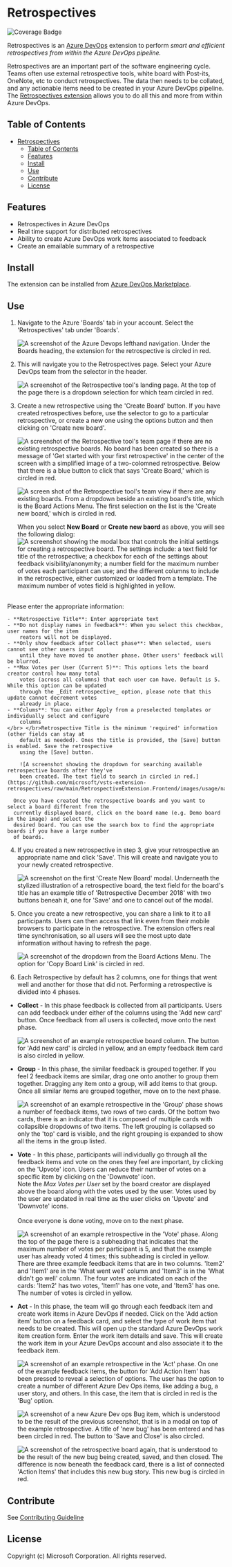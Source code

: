 # Retrospectives

![Coverage Badge](https://img.shields.io/endpoint?url=https://gist.githubusercontent.com/mhassaninmsft/b414faf6b91eaaa6ec7d82882be36935/raw/retrotool__heads_dev.json)

Retrospectives is an [Azure DevOps](https://dev.azure.com) extension to perform _smart and efficient retrospectives from within the Azure DevOps pipeline._

Retrospectives are an important part of the software engineering cycle. Teams often use external
retrospective tools, white board with Post-its, OneNote, etc to conduct retrospectives. The data
then needs to be collated, and any actionable items need to be created in your Azure DevOps pipeline.
The [Retrospectives extension](https://marketplace.visualstudio.com/items?itemName=ms-devlabs.team-retrospectives)
allows you to do all this and more from within Azure DevOps.

## Table of Contents

- [Retrospectives](#retrospectives)
  - [Table of Contents](#table-of-contents)
  - [Features](#features)
  - [Install](#install)
  - [Use](#use)
  - [Contribute](#contribute)
  - [License](#license)

## Features

- Retrospectives in Azure DevOps
- Real time support for distributed retrospectives
- Ability to create Azure DevOps work items associated to feedback
- Create an emailable summary of a retrospective

## Install

The extension can be installed from [Azure DevOps Marketplace](https://marketplace.visualstudio.com/items?itemName=ms-devlabs.team-retrospectives).

## Use

1. Navigate to the Azure 'Boards' tab in your account. Select the 'Retrospectives' tab under 'Boards'.

    ![A screenshot of the Azure Devops lefthand navigation. Under the Boards heading, the extension for
    the retrospective is circled in red.](https://github.com/microsoft/vsts-extension-retrospectives/raw/main/RetrospectiveExtension.Frontend/images/usage/boardandretrospectivestab.png)

2. This will navigate you to the Retrospectives page. Select your Azure DevOps team from the selector
in the header.

    ![A screenshot of the Retrospective tool's landing page. At the top of the page there is a dropdown
    selection for which team circled in red.](https://github.com/microsoft/vsts-extension-retrospectives/raw/main/RetrospectiveExtension.Frontend/images/usage/teamselection.png)

3. Create a new retrospective using the 'Create Board' button. If you have created retrospectives
before, use the selector to go to a particular retrospective, or create a new one using the options
button and then clicking on 'Create new board'.

    ![A screenshot of the Retrospective tool's team page if there are no existing retrospective boards.
    No board has been created so there is a message of 'Get started with your first retrospective' in
    the center of the screen with a simplified image of a two-colomned retrospective. Below that there
    is a blue button to click that says 'Create Board,' which is circled in red.](https://github.com/microsoft/vsts-extension-retrospectives/raw/main/RetrospectiveExtension.Frontend/images/usage/createretrospective.png)

    ![A screen shot of the Retrospective tool's team view if there are any existing boards. From a
    dropdown beside an existing board's title, which is the Board Actions Menu. The first selection on
    the list is the 'Create new board,' which is circled in red.](https://github.com/microsoft/vsts-extension-retrospectives/raw/main/RetrospectiveExtension.Frontend/images/usage/createretrospective2.png)

    When you select **New Board** or **Create new baord** as above, you will see the following dialog:
    ![A screenshot showing the modal box that controls the initial settings for creating a retrospective
    board. The settings include: a text field for title of the retrospective; a checkbox for each of
    the settings about feedback visibility/anonymity; a number field for the maximum number of votes
    each participant can use; and the different columns to include in the retrospective, either
    customized or loaded from a template. The maximum  number of votes field is highlighted in yellow.](https://github.com/microsoft/vsts-extension-retrospectives/raw/main/RetrospectiveExtension.Frontend/images/usage/createretrospectivewithmaxvotes.png)
  </br>
    Please enter the appropriate information:

    - **Retrospective Title**: Enter appropriate text
    - **Do not display names in feedback**: When you select this checkbox, user names for the item
        reators will not be displayed.
    - **Only show feedback after Collect phase**: When selected, users cannot see other users input
        until they have moved to another phase. Other users' feedback will be blurred.
    - **Max Votes per User (Current 5)**: This options lets the board creator control how many total
        votes (across all columns) that each user can have. Default is 5. While this option can be updated
        through the _Edit retrospective_ option, please note that this update cannot decrement votes
        already in place.
    - **Colums**: You can either Apply from a preselected templates or individually select and configure
        columns
    </br> </br>Retrospective Title is the minimum 'required' information (other fields can stay at
        default as needed). Ones the title is provided, the [Save] button is enabled. Save the retrospective
        using the [Save] button.

        ![A screenshot showing the dropdown for searching available retrospective boards after they've
        been created. The text field to search in circled in red.](https://github.com/microsoft/vsts-extension-retrospectives/raw/main/RetrospectiveExtension.Frontend/images/usage/navigatetoretrospective.png)

      Once you have created the retrospective boards and you want to select a board different from the
      currently displayed board, click on the board name (e.g. Demo board in the image) and select the
      desired board. You can use the search box to find the appropriate boards if you have a large number
      of boards.

4. If you created a new retrospective in step 3, give your retrospective an appropriate name and
  click 'Save'. This will create and navigate you to your newly created retrospective.

      ![A screenshot on the first 'Create New Board' modal. Underneath the stylized illustration of
      a retrospective board, the text field for the board's title has an example title of 'Retrospective
      December 2018' with two buttons beneah it, one for 'Save' and one to cancel out of the modal.](https://github.com/microsoft/vsts-extension-retrospectives/raw/main/RetrospectiveExtension.Frontend/images/usage/createretrospectiveform.png)

5. Once you create a new retrospective, you can share a link to it to all participants. Users can
  then access that link even from their mobile browsers to participate in the retrospective. The
  extension offers real time synchronisation, so all users will see the most upto date information
  without having to refresh the page.

      ![A screenshot of the dropdown from the Board Actions Menu. The option for 'Copy Board Link' is
      circled in red.](https://github.com/microsoft/vsts-extension-retrospectives/raw/main/RetrospectiveExtension.Frontend/images/usage/boardlink.png)

6. Each Retrospective by default has 2 columns, one for things that went well and another for those
  that did not. Performing a retrospective is divided into 4 phases.

- **Collect** - In this phase feedback is collected from all participants. Users can add feedback
    under either of the columns using the 'Add new card' button. Once feedback from all users is
    collected, move onto the next phase.

    ![A screenshot of an example retrospective board column. The button for 'Add new card' is circled
    in yellow, and an empty feedback item card is also circled in yellow.](https://github.com/microsoft/vsts-extension-retrospectives/raw/main/RetrospectiveExtension.Frontend/images/usage/createfeedback.png)

- **Group** - In this phase, the similar feedback is grouped together. If you feel 2 feedback items
    are similar, drag one onto another to group them together. Dragging any item onto a group, will add
    items to that group. Once all similar items are grouped together, move on to the next phase.

    ![A screenshot of an example retrospective in the 'Group' phase shows a number of feedback items,
    two rows of two cards. Of the bottom two cards, there is an indicator that it is composed of
    multiple cards with collapsible dropdowns of two items. The left grouping is collapsed so only
    the 'top' card is visible, and the right grouping is expanded to show all the items in the group
    listed.](https://github.com/microsoft/vsts-extension-retrospectives/raw/main/RetrospectiveExtension.Frontend/images/usage/groupfeedback.png)

- **Vote** - In this phase, participants will individually go through all the feedback items and vote
    on the ones they feel are important, by clicking on the 'Upvote' icon. Users can reduce their number
    of votes on a specific item by clicking on the 'Downvote' icon. </br> Note the _Max Votes per User_
    set by the board creator are displayed above the board along with the votes used by the user. Votes
    used by the user are updated in real time as the user clicks on 'Upvote' and 'Downvote' icons.
    </br></br> Once everyone is done voting, move on to the next phase.

    ![A screenshot of an example retrospective in the 'Vote' phase. Along the top of the page there
    is a subheading that indicates that the maximum number of votes per participant is 5, and that
    the example user has already voted 4 times; this subheading is circled in yellow. There are three
    example feedback items that are in two columns. 'Item2' and 'Item1' are in the 'What went well'
    column and 'Item3' is in the 'What didn't go well' column. The four votes are indicated on each
    of the cards: 'Item2' has two votes, 'Item1' has one vote, and 'Item3' has one. The number of
    votes is circled in yellow.](https://github.com/microsoft/vsts-extension-retrospectives/raw/main/RetrospectiveExtension.Frontend/images/usage/maxvotes.png)

- **Act** - In this phase, the team will go through each feedback item and create work items in Azure
    DevOps if needed. Click on the 'Add action item' button on a feedback card, and select the type of
    work item that needs to be created. This will open up the standard Azure DevOps work item creation
    form. Enter the work item details and save. This will create the work item in your Azure DevOps
    account and also associate it to the feedback item.

    ![A screenshot of an example retrospective in the 'Act' phase. On one of the example feedback
    items, the button for 'Add Action Item' has been pressed to reveal a selection of options. The
    user has the option to create a number of different Azure Dev Ops items, like adding a bug, a
    user story, and others. In this case, the item that is circled in red is the 'Bug' option.](https://github.com/microsoft/vsts-extension-retrospectives/raw/main/RetrospectiveExtension.Frontend/images/usage/addactionitem.png)

    ![A screenshot of a new Azure Dev ops Bug item, which is understood to be the result of the
    previous screenshot, that is in a modal on top of the example retrospective. A title of 'new bug'
    has been entered and has been circled in red. The button to 'Save and Close' is also circled.](https://github.com/microsoft/vsts-extension-retrospectives/raw/main/RetrospectiveExtension.Frontend/images/usage/newbugform.png)

    ![A screenshot of the retrospective board again, that is understood to be the result of the new
    bug being created, saved, and then closed. The difference is now beneath the feedback card, there
    is a list of connected 'Action Items' that includes this new bug story. This new bug is circled
    in red.](https://github.com/microsoft/vsts-extension-retrospectives/raw/main/RetrospectiveExtension.Frontend/images/usage/addactionitemsaved.png)

## Contribute

See [Contributing Guideline](./CONTRIBUTING.md)

## License

Copyright (c) Microsoft Corporation. All rights reserved.
